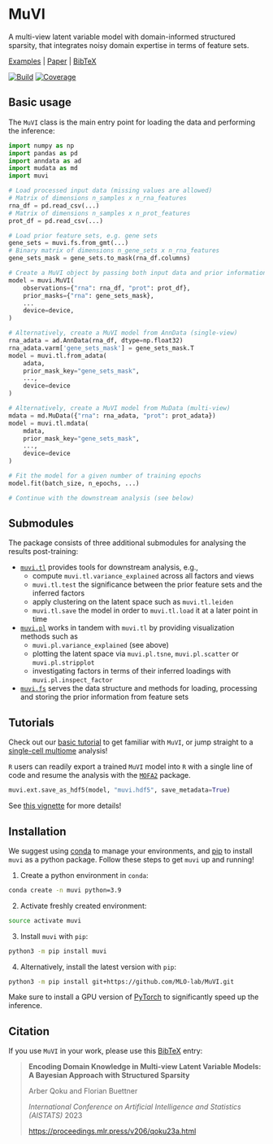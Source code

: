 # MuVI

A multi-view latent variable model with domain-informed structured sparsity, that integrates noisy domain expertise in terms of feature sets.

[Examples](examples/1_basic_tutorial.ipynb) | [Paper](https://proceedings.mlr.press/v206/qoku23a/qoku23a.pdf) | [BibTeX](citation.bib)

[![Build](https://github.com/mlo-lab/muvi/actions/workflows/build.yml/badge.svg)](https://github.com/mlo-lab/muvi/actions/workflows/build.yml/)
[![Coverage](https://codecov.io/gh/mlo-lab/muvi/branch/master/graph/badge.svg)](https://codecov.io/gh/mlo-lab/muvi)

## Basic usage

The `MuVI` class is the main entry point for loading the data and performing the inference:

```py
import numpy as np
import pandas as pd
import anndata as ad
import mudata as md
import muvi

# Load processed input data (missing values are allowed)
# Matrix of dimensions n_samples x n_rna_features
rna_df = pd.read_csv(...)
# Matrix of dimensions n_samples x n_prot_features
prot_df = pd.read_csv(...)

# Load prior feature sets, e.g. gene sets
gene_sets = muvi.fs.from_gmt(...)
# Binary matrix of dimensions n_gene_sets x n_rna_features
gene_sets_mask = gene_sets.to_mask(rna_df.columns)

# Create a MuVI object by passing both input data and prior information
model = muvi.MuVI(
    observations={"rna": rna_df, "prot": prot_df},
    prior_masks={"rna": gene_sets_mask},
    ...
    device=device,
)

# Alternatively, create a MuVI model from AnnData (single-view)
rna_adata = ad.AnnData(rna_df, dtype=np.float32)
rna_adata.varm['gene_sets_mask'] = gene_sets_mask.T
model = muvi.tl.from_adata(
    adata, 
    prior_mask_key="gene_sets_mask", 
    ..., 
    device=device
)

# Alternatively, create a MuVI model from MuData (multi-view)
mdata = md.MuData({"rna": rna_adata, "prot": prot_adata})
model = muvi.tl.mdata(
    mdata, 
    prior_mask_key="gene_sets_mask", 
    ..., 
    device=device
)

# Fit the model for a given number of training epochs
model.fit(batch_size, n_epochs, ...)

# Continue with the downstream analysis (see below)
```

## Submodules

The package consists of three additional submodules for analysing the results post-training:

- [`muvi.tl`](muvi/tools/utils.py) provides tools for downstream analysis, e.g.,
  - compute `muvi.tl.variance_explained` across all factors and views
  - `muvi.tl.test` the significance between the prior feature sets and the inferred factors
  - apply clustering on the latent space such as `muvi.tl.leiden`
  - `muvi.tl.save` the model in order to `muvi.tl.load` it at a later point in time
- [`muvi.pl`](muvi/tools/plotting.py) works in tandem with `muvi.tl` by providing visualization methods such as
  - `muvi.pl.variance_explained` (see above)
  - plotting the latent space via `muvi.pl.tsne`, `muvi.pl.scatter` or `muvi.pl.stripplot`
  - investigating factors in terms of their inferred loadings with `muvi.pl.inspect_factor`
- [`muvi.fs`](muvi/tools/feature_sets.py) serves the data structure and methods for loading, processing and storing the prior information from feature sets

## Tutorials

Check out our [basic tutorial](examples/1_basic_tutorial.ipynb) to get familiar with `MuVI`, or jump straight to a [single-cell multiome](examples/3a_single-cell_multi-omics_integration.ipynb) analysis!

`R` users can readily export a trained `MuVI` model into `R` with a single line of code and resume the analysis with the [`MOFA2`](https://biofam.github.io/MOFA2) package.

```py
muvi.ext.save_as_hdf5(model, "muvi.hdf5", save_metadata=True)
```

See [this vignette](https://raw.githack.com/MLO-lab/MuVI/master/examples/4_single-cell_multi-omics_integration_R.html) for more details!

## Installation

We suggest using [conda](https://docs.conda.io/en/latest/miniconda.html) to manage your environments, and [pip](https://pypi.org/project/pip/) to install `muvi` as a python package. Follow these steps to get `muvi` up and running!

1. Create a python environment in `conda`:

```bash
conda create -n muvi python=3.9
```

2. Activate freshly created environment:

```bash
source activate muvi
```

3. Install `muvi` with `pip`:

```bash
python3 -m pip install muvi
```

4. Alternatively, install the latest version with `pip`:

```bash
python3 -m pip install git+https://github.com/MLO-lab/MuVI.git
```

Make sure to install a GPU version of [PyTorch](https://pytorch.org/) to significantly speed up the inference.

## Citation

If you use `MuVI` in your work, please use this [BibTeX](citation.bib) entry:

> **Encoding Domain Knowledge in Multi-view Latent Variable Models: A Bayesian Approach with Structured Sparsity**
>
> Arber Qoku and Florian Buettner
>
> _International Conference on Artificial Intelligence and Statistics (AISTATS)_ 2023
>
> <https://proceedings.mlr.press/v206/qoku23a.html>
